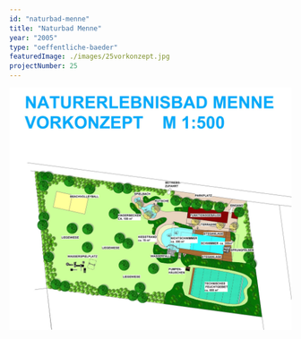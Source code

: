 ```yaml
---
id: "naturbad-menne"
title: "Naturbad Menne"
year: "2005"
type: "oeffentliche-baeder"
featuredImage: ./images/25vorkonzept.jpg
projectNumber: 25
---
```


![Vorkonzept](./images/25vorkonzept.jpg)